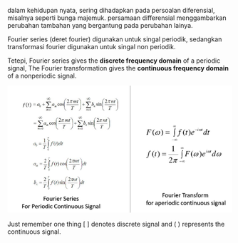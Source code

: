 dalam kehidupan nyata, sering dihadapkan pada persoalan diferensial, misalnya seperti bunga majemuk. persamaan differensial menggambarkan perubahan tambahan yang bergantung pada perubahan lainya. 

Fourier series (deret fourier) digunakan untuk singal periodik, sedangkan transformasi fourier digunakan untuk singal non periodik. 

Tetepi, Fourier series gives the **discrete frequency domain** of a periodic signal, The Fourier transformation gives the **continuous frequency domain** of a nonperiodic signal.

![7160828aa99eb2c01289187c1977dcfa.png](../../../../_resources/7160828aa99eb2c01289187c1977dcfa.png)

Just remember one thing [ ] denotes discrete signal and ( ) represents the continuous signal.
